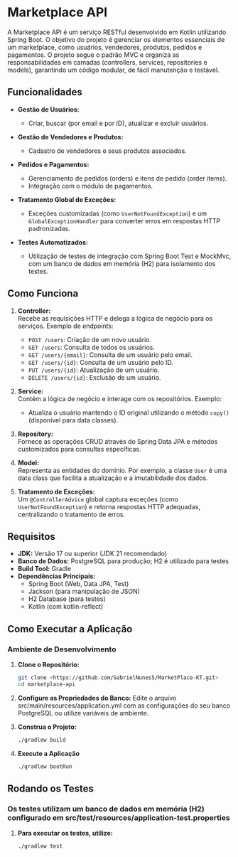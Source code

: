# Marketplace API

A Marketplace API é um serviço RESTful desenvolvido em Kotlin utilizando Spring Boot.
O objetivo do projeto é gerenciar os elementos essenciais de um marketplace, como usuários, vendedores, produtos, pedidos e pagamentos. O projeto segue o padrão MVC e organiza as responsabilidades em camadas (controllers, services, repositories e models), garantindo um código modular, de fácil manutenção e testável.

## Funcionalidades

- **Gestão de Usuários:**
    - Criar, buscar (por email e por ID), atualizar e excluir usuários.

- **Gestão de Vendedores e Produtos:**
    - Cadastro de vendedores e seus produtos associados.

- **Pedidos e Pagamentos:**
    - Gerenciamento de pedidos (orders) e itens de pedido (order items).
    - Integração com o módulo de pagamentos.

- **Tratamento Global de Exceções:**
    - Exceções customizadas (como `UserNotFoundException`) e um `GlobalExceptionHandler` para converter erros em respostas HTTP padronizadas.

- **Testes Automatizados:**
    - Utilização de testes de integração com Spring Boot Test e MockMvc, com um banco de dados em memória (H2) para isolamento dos testes.

## Como Funciona

1. **Controller:**  
   Recebe as requisições HTTP e delega a lógica de negócio para os serviços. Exemplo de endpoints:
    - `POST /users`: Criação de um novo usuário.
    - `GET /users`: Consulta de todos os usuários.
    - `GET /users/{email}`: Consulta de um usuário pelo email.
    - `GET /users/{id}`: Consulta de um usuário pelo ID.
    - `PUT /users/{id}`: Atualização de um usuário.
    - `DELETE /users/{id}`: Exclusão de um usuário.

2. **Service:**  
   Contém a lógica de negócio e interage com os repositórios. Exemplo:
    - Atualiza o usuário mantendo o ID original utilizando o método `copy()` (disponível para data classes).

3. **Repository:**  
   Fornece as operações CRUD através do Spring Data JPA e métodos customizados para consultas específicas.

4. **Model:**  
   Representa as entidades do domínio. Por exemplo, a classe `User` é uma data class que facilita a atualização e a imutabilidade dos dados.

5. **Tratamento de Exceções:**  
   Um `@ControllerAdvice` global captura exceções (como `UserNotFoundException`) e retorna respostas HTTP adequadas, centralizando o tratamento de erros.

## Requisitos

- **JDK:** Versão 17 ou superior (JDK 21 recomendado)
- **Banco de Dados:** PostgreSQL para produção; H2 é utilizado para testes
- **Build Tool:** Gradle
- **Dependências Principais:**
    - Spring Boot (Web, Data JPA, Test)
    - Jackson (para manipulação de JSON)
    - H2 Database (para testes)
    - Kotlin (com kotlin-reflect)

## Como Executar a Aplicação

### Ambiente de Desenvolvimento

1. **Clone o Repositório:**
   ```bash
   git clone <https://github.com/GabrielNunes5/MarketPlace-KT.git>
   cd marketplace-api
    ```
2. **Configure as Propriedades do Banco:** 
Edite o arquivo src/main/resources/application.yml com as configurações do seu banco PostgreSQL ou utilize variáveis de ambiente.

3. **Construa o Projeto:**
    ```bash
   ./gradlew build
   ```

4. **Execute a Aplicação**
    ```bash
   ./gradlew bootRun
   ```
## Rodando os Testes

### Os testes utilizam um banco de dados em memória (H2) configurado em src/test/resources/application-test.properties

1. **Para executar os testes, utilize:**
    ```bash
   ./gradlew test
   ```


